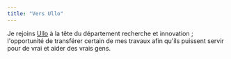 ```yaml
---
title: "Vers Ullo"
---
```


Je rejoins [Ullo](http://ullo.f) à la tête du département recherche et innovation ; l'opportunité de transférer certain de mes travaux afin qu'ils puissent servir pour de vrai et aider des vrais gens.

